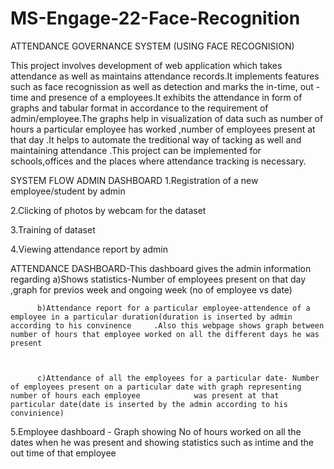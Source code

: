 # MS-Engage-22-Face-Recognition
ATTENDANCE GOVERNANCE SYSTEM (USING FACE RECOGNISION)




This project involves development of web application which takes attendance as well as maintains attendance records.It implements features such as face recognission as well as detection and marks the in-time, out -time and presence of a employees.It exhibits the attendance in form of  graphs and tabular format in accordance to the requirement of admin/employee.The graphs help in visualization of data such as number of hours a particular employee has worked ,number of employees present at that day .It helps to automate the treditional way of tacking as well and maintaining attendance .This project can be implemented for schools,offices and the places where attendance tracking is necessary.





SYSTEM FLOW
ADMIN DASHBOARD 
1.Registration of a new employee/student by admin

2.Clicking of photos by webcam for the dataset

3.Training of dataset

4.Viewing attendance report by admin 

   ATTENDANCE DASHBOARD-This dashboard gives the admin information regarding
          a)Shows statistics-Number of employees present on that day ,graph for previos week and ongoing week (no of employee vs date)
   
   
   
          b)Attendance report for a particular employee-attendence of a employee in a particular duration(duration is inserted by admin according to his convinence     .Also this webpage shows graph between number of hours that employee worked on all the different days he was present
   
   
   
          c)Attendance of all the employees for a particular date- Number of employees present on a particular date with graph representing number of hours each employee            was present at that particular date(date is inserted by the admin according to his convinience)

5.Employee dashboard - Graph showing No of hours worked on all the dates when he was present and showing statistics such as intime and the out time of that employee


